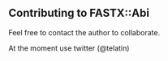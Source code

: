 ## Contributing to FASTX::Abi

Feel free to contact the author to collaborate. 

At the moment use twitter (@telatin)

